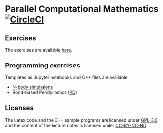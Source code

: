 # Parallel Computational Mathematics [![CircleCI](https://circleci.com/gh/diehlpkteaching/ParallelComputationMath.svg?style=svg)](https://circleci.com/gh/diehlpkteaching/ParallelComputationMath)

## Exercises

The exercises are available [here](https://github.com/diehlpkteaching/ParallelComputationMathExercise).

## Programming exercises 

Templates as Jupyter notebooks and C++ files are available 

* [N-body simulations](https://github.com/diehlpkteaching/N-Body)
* Bond-based Peridynamics ([PD](https://github.com/diehlpkteaching/PD))

## Licenses

The Latex code and the C++ sample programs are licensed under [GPL-3.0](LICENSE) and the content of the lecture notes is licensed under [CC-BY-NC-ND](https://creativecommons.org/licenses/by-nc-nd/4.0/deed.en).
